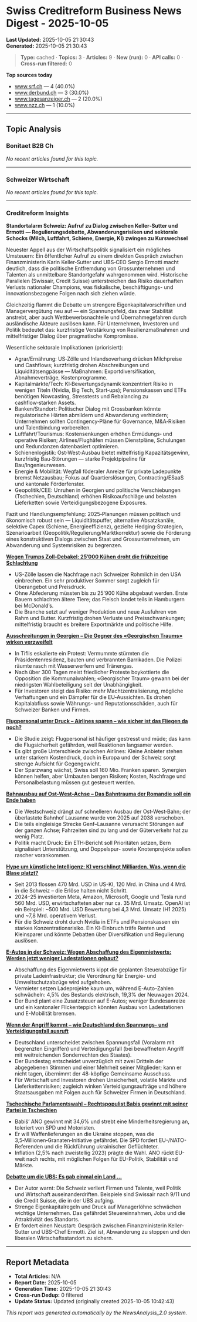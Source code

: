 # Swiss Creditreform Business News Digest - 2025-10-05

**Last Updated:** 2025-10-05 21:30:43  
**Generated:** 2025-10-05 21:30:43

> **Type:** cached ·
> **Topics:** 3 ·
> **Articles:** 9 ·
> **New (run):** 0 ·
> **API calls:** 0 ·
> **Cross-run filtered:** 0


**Top sources today**
- www.srf.ch — 4 (40.0%)
- www.derbund.ch — 3 (30.0%)
- www.tagesanzeiger.ch — 2 (20.0%)
- www.nzz.ch — 1 (10.0%)



---

## Topic Analysis


### Bonitaet B2B Ch

*No recent articles found for this topic.*


---


### Schweizer Wirtschaft

*No recent articles found for this topic.*


---


### Creditreform Insights

**Standortalarm Schweiz: Aufruf zu Dialog zwischen Keller‑Sutter und Ermotti — Regulierungsdebatte, Abwanderungsrisiken und sektorale Schocks (Milch, Luftfahrt, Schiene, Energie, KI) zwingen zu Kurswechsel**

Neuester Appell aus der Wirtschaftspolitik signalisiert ein mögliches Umsteuern: Ein öffentlicher Aufruf zu einem direkten Gespräch zwischen Finanzministerin Karin Keller‑Sutter und UBS‑CEO Sergio Ermotti macht deutlich, dass die politische Entfremdung von Grossunternehmen und Talenten als unmittelbare Standortgefahr wahrgenommen wird. Historische Parallelen (Swissair, Credit Suisse) unterstreichen das Risiko dauerhaften Verlusts nationaler Champions, was fiskalische, beschäftigungs- und innovationsbezogene Folgen nach sich ziehen würde.

Gleichzeitig flammt die Debatte um strengere Eigenkapitalvorschriften und Managervergütung neu auf — ein Spannungsfeld, das zwar Stabilität anstrebt, aber auch Wettbewerbsnachteile und Übernahmegefahren durch ausländische Akteure auslösen kann. Für Unternehmen, Investoren und Politik bedeutet das: kurzfristige Verstärkung von Resilienzmaßnahmen und mittelfristiger Dialog über pragmatische Kompromisse.

Wesentliche sektorale Implikationen (priorisiert):
- Agrar/Ernährung: US‑Zölle und Inlandsoverhang drücken Milchpreise und Cashflows; kurzfristig drohen Abschreibungen und Liquiditätsengpässe — Maßnahmen: Exportdiversifikation, Abnahmeverträge, Kostenprogramme.
- Kapitalmärkte/Tech: KI‑Bewertungsdynamik konzentriert Risiko in wenigen Titeln (Nvidia, Big Tech, Start‑ups); Pensionskassen und ETFs benötigen Nowcasting, Stresstests und Rebalancing zu cashflow‑starken Assets.
- Banken/Standort: Politischer Dialog mit Grossbanken könnte regulatorische Härten abmildern und Abwanderung verhindern; Unternehmen sollten Contingency‑Pläne für Governance, M&A‑Risiken und Talentbindung vorbereiten.
- Luftfahrt/Tourismus: Kostensenkungen erhöhen Ermüdungs‑ und operative Risiken; Airlines/Flughäfen müssen Dienstpläne, Schulungen und Redundanzen datenbasiert optimieren.
- Schienenlogistik: Ost‑West‑Ausbau bietet mittelfristig Kapazitätsgewinn, kurzfristig Bau‑Störungen — starke Projektpipeline für Bau/Ingenieurwesen.
- Energie & Mobilität: Wegfall föderaler Anreize für private Ladepunkte bremst Netzausbau; Fokus auf Quartierslösungen, Contracting/ESaaS und kantonale Förderfenster.
- Geopolitik/CEE: Unruhen in Georgien und politische Verschiebungen (Tschechien, Deutschland) erhöhen Risikoaufschläge und belasten Lieferketten sowie Verteidigungsbezogene Exposures.

Fazit und Handlungsempfehlung: 2025‑Planungen müssen politisch und ökonomisch robust sein — Liquiditätspuffer, alternative Absatzkanäle, selektive Capex (Schiene, Energieeffizienz), gezielte Hedging‑Strategien, Szenarioarbeit (Geopolitik/Regulierung/Marktkorrektur) sowie die Förderung eines konstruktiven Dialogs zwischen Staat und Grossunternehmen, um Abwanderung und Systemrisiken zu begrenzen.




**[Wegen Trumps Zoll-Debakel: 25’000 Kühen droht die frühzeitige Schlachtung](https://www.tagesanzeiger.ch/us-zoelle-schweizer-milchbauern-muessen-ihre-kuehe-schlachten-565446007621)**

- US-Zölle lassen die Nachfrage nach Schweizer Rohmilch in den USA einbrechen. Ein sehr produktiver Sommer sorgt zugleich für Überangebot und Preisdruck.
- Ohne Abfederung müssten bis zu 25'900 Kühe abgebaut werden. Erste Bauern schlachten ältere Tiere; das Fleisch landet teils in Hamburgern bei McDonald’s.
- Die Branche setzt auf weniger Produktion und neue Ausfuhren von Rahm und Butter. Kurzfristig drohen Verluste und Preisschwankungen; mittelfristig braucht es breitere Exportmärkte und politische Hilfe.



**[Ausschreitungen in Georgien – Die Gegner des «Georgischen Traums» wirken verzweifelt](https://www.srf.ch/news/international/ausschreitungen-in-georgien-die-gegner-des-georgischen-traums-wirken-verzweifelt)**

- In Tiflis eskalierte ein Protest: Vermummte stürmten die Präsidentenresidenz, bauten und verbrannten Barrikaden. Die Polizei räumte rasch mit Wasserwerfern und Tränengas.
- Nach über 300 Tagen meist friedlicher Proteste boykottierte die Opposition die Kommunalwahlen; «Georgischer Traum» gewann bei der niedrigsten Wahlbeteiligung seit der Unabhängigkeit.
- Für Investoren steigt das Risiko: mehr Machtzentralisierung, mögliche Verhaftungen und ein Dämpfer für die EU‑Aussichten. Es drohen Kapitalabfluss sowie Währungs- und Reputationsschäden, auch für Schweizer Banken und Firmen.



**[Flugpersonal unter Druck – Airlines sparen – wie sicher ist das Fliegen da noch?](https://www.srf.ch/news/wirtschaft/flugpersonal-unter-druck-airlines-sparen-wie-sicher-ist-das-fliegen-da-noch)**

- Die Studie zeigt: Flugpersonal ist häufiger gestresst und müde; das kann die Flugsicherheit gefährden, weil Reaktionen langsamer werden.
- Es gibt große Unterschiede zwischen Airlines: Kleine Anbieter stehen unter starkem Kostendruck, doch in Europa und der Schweiz sorgt strenge Aufsicht für Gegengewicht.
- Der Sparzwang wächst, Swiss soll 160 Mio. Franken sparen. Synergien können helfen, aber Umbauten bergen Risiken; Kosten, Nachfrage und Personalbelastung müssen gut gesteuert werden.



**[Bahnausbau auf Ost-West-Achse – Das Bahntrauma der Romandie soll ein Ende haben](https://www.srf.ch/news/schweiz/bahnausbau-auf-ost-west-achse-das-bahntrauma-der-romandie-soll-ein-ende-haben)**

- Die Westschweiz drängt auf schnelleren Ausbau der Ost‑West‑Bahn; der überlastete Bahnhof Lausanne wurde von 2025 auf 2038 verschoben.
- Die teils eingleisige Strecke Genf–Lausanne verursacht Störungen auf der ganzen Achse; Fahrzeiten sind zu lang und der Güterverkehr hat zu wenig Platz.
- Politik macht Druck: Ein ETH‑Bericht soll Prioritäten setzen, Bern signalisiert Unterstützung, und Doppelspur- sowie Knotenprojekte sollen rascher vorankommen.



**[Hype um künstliche Intelligenz: KI verschlingt Milliarden. Was, wenn die Blase platzt?](https://www.derbund.ch/ki-spekulationsblase-gefahr-fuer-pensionskassen-der-schweiz-129461635123)**

- Seit 2013 flossen 470 Mrd. USD in US-KI, 120 Mrd. in China und 4 Mrd. in die Schweiz – die Erlöse halten nicht Schritt.
- 2024–25 investierten Meta, Amazon, Microsoft, Google und Tesla rund 560 Mrd. USD, erwirtschafteten aber nur ca. 35 Mrd. Umsatz. OpenAI ist ein Beispiel: ~500 Mrd. USD Bewertung bei 4,3 Mrd. Umsatz (H1 2025) und ~7,8 Mrd. operativem Verlust.
- Für die Schweiz droht durch Nvidia in ETFs und Pensionskassen ein starkes Konzentrationsrisiko. Ein KI-Einbruch träfe Renten und Kleinsparer und könnte Debatten über Diversifikation und Regulierung auslösen.



**[E-Autos in der Schweiz: Wegen Abschaffung des Eigenmietwerts: Werden jetzt weniger Ladestationen gebaut?](https://www.derbund.ch/wegen-eigenmietwert-weniger-ladestationen-fuer-elektroautos-310222861074)**

- Abschaffung des Eigenmietwerts kippt die geplanten Steuerabzüge für private Ladeinfrastruktur; die Verordnung für Energie- und Umweltschutzabzüge wird aufgehoben.
- Vermieter setzen Ladeprojekte kaum um, während E-Auto-Zahlen schwächeln: 4,5% des Bestands elektrisch, 19,3% der Neuwagen 2024.
- Der Bund plant eine Zusatzsteuer auf E-Autos; weniger Bundesanreize und ein kantonaler Flickenteppich könnten Ausbau von Ladestationen und E-Mobilität bremsen.



**[Wenn der Angriff kommt – wie Deutschland den Spannungs- und Verteidigungsfall ausruft](https://www.nzz.ch/international/der-angriff-kommt-wie-deutschland-den-spannungs-und-verteidigungsfall-ausruft-ld.1905271)**

- Deutschland unterscheidet zwischen Spannungsfall (Voralarm mit begrenzten Eingriffen) und Verteidigungsfall (bei bewaffnetem Angriff mit weitreichenden Sonderrechten des Staates).
- Der Bundestag entscheidet unverzüglich mit zwei Dritteln der abgegebenen Stimmen und einer Mehrheit seiner Mitglieder; kann er nicht tagen, übernimmt der 48-köpfige Gemeinsame Ausschuss.
- Für Wirtschaft und Investoren drohen Unsicherheit, volatile Märkte und Lieferkettenrisiken; zugleich winken Verteidigungsaufträge und höhere Staatsausgaben mit Folgen auch für Schweizer Firmen in Deutschland.



**[Tschechische Parlamentswahl – Rechtspopulist Babis gewinnt mit seiner Partei in Tschechien](https://www.srf.ch/news/international/tschechische-parlamentswahl-rechtspopulist-babis-gewinnt-mit-seiner-partei-in-tschechien-1)**

- Babiš’ ANO gewinnt mit 34,6% und strebt eine Minderheitsregierung an, toleriert von SPD und Motoristen.
- Er will Waffenlieferungen an die Ukraine stoppen, was die 3,5‑Millionen‑Granaten‑Initiative gefährdet. Die SPD fordert EU-/NATO-Referenden und die Rückführung ukrainischer Geflüchteter.
- Inflation (2,5% nach zweistellig 2023) prägte die Wahl. ANO rückt EU-weit nach rechts, mit möglichen Folgen für EU-Politik, Stabilität und Märkte.



**[Debatte um die UBS: Es gab einmal ein Land ...](https://www.derbund.ch/karin-keller-sutter-und-die-ubs-ueber-die-gefahr-des-konflikts-229809185706)**

- Der Autor warnt: Die Schweiz verliert Firmen und Talente, weil Politik und Wirtschaft auseinanderdriften. Beispiele sind Swissair nach 9/11 und die Credit Suisse, die in der UBS aufging.
- Strenge Eigenkapitalregeln und Druck auf Managerlöhne schwächen wichtige Unternehmen. Das gefährdet Steuereinnahmen, Jobs und die Attraktivität des Standorts.
- Er fordert einen Neustart: Gespräch zwischen Finanzministerin Keller-Sutter und UBS-Chef Ermotti. Ziel ist, Abwanderung zu stoppen und den liberalen Wirtschaftsstandort zu sichern.









---



## Report Metadata

- **Total Articles:** N/A
- **Report Date:** 2025-10-05
- **Generation Time:** 2025-10-05 21:30:43
- **Cross-run Dedup:** 0 filtered
- **Update Status:** Updated (originally created 2025-10-05 10:42:43)


*This report was generated automatically by the NewsAnalysis_2.0 system.*